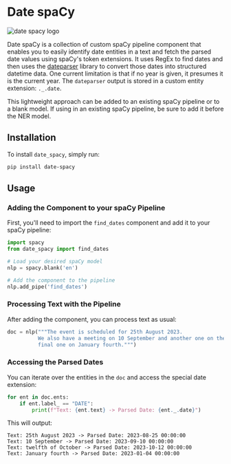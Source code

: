 # Date spaCy

![date spacy logo](https://github.com/wjbmattingly/date-spacy/blob/main/images/date-spacy-logo.png?raw=true)

Date spaCy is a collection of custom spaCy pipeline component that enables you to easily identify date entities in a text and fetch the parsed date values using spaCy's token extensions. It uses RegEx to find dates and then uses the [dateparser](https://dateparser.readthedocs.io/en/latest/) library to convert those dates into structured datetime data. One current limitation is that if no year is given, it presumes it is the current year. The `dateparser` output is stored in a custom entity extension: `._.date`.

This lightweight approach can be added to an existing spaCy pipeline or to a blank model. If using in an existing spaCy pipeline, be sure to add it before the NER model.

## Installation

To install `date_spacy`, simply run:

```bash
pip install date-spacy
```

## Usage

### Adding the Component to your spaCy Pipeline

First, you'll need to import the `find_dates` component and add it to your spaCy pipeline:

```python
import spacy
from date_spacy import find_dates

# Load your desired spaCy model
nlp = spacy.blank('en')

# Add the component to the pipeline
nlp.add_pipe('find_dates')
```

### Processing Text with the Pipeline

After adding the component, you can process text as usual:

```python
doc = nlp("""The event is scheduled for 25th August 2023.
          We also have a meeting on 10 September and another one on the twelfth of October and a
          final one on January fourth.""")
```

### Accessing the Parsed Dates

You can iterate over the entities in the `doc` and access the special date extension:

```python
for ent in doc.ents:
    if ent.label_ == "DATE":
        print(f"Text: {ent.text} -> Parsed Date: {ent._.date}")
```

This will output:

```
Text: 25th August 2023 -> Parsed Date: 2023-08-25 00:00:00
Text: 10 September -> Parsed Date: 2023-09-10 00:00:00
Text: twelfth of October -> Parsed Date: 2023-10-12 00:00:00
Text: January fourth -> Parsed Date: 2023-01-04 00:00:00
```